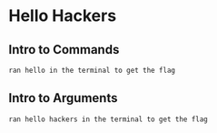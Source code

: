 # Hello Hackers
## Intro to Commands
`ran hello in the terminal to get the flag`
## Intro to Arguments
`ran hello hackers in the terminal to get the flag`
